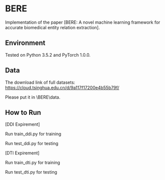 # BERE
Implementation of the paper [BERE: A novel machine learning framework for accurate biomedical entity relation extraction].

## Environment
Tested on Python 3.5.2 and PyTorch 1.0.0.

## Data
The download link of full datasets:
https://cloud.tsinghua.edu.cn/d/9a117f17200e4b55b79f/

Please put it in \BERE\data.


## How to Run
[DDI Expirement]

Run train_ddi.py for training

Run test_ddi.py for testing



[DTI Expirement]

Run train_dti.py for training

Run test_dti.py for testing
